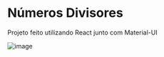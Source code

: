 # Números Divisores

Projeto feito utilizando React junto com Material-UI

![image](https://user-images.githubusercontent.com/29546480/146843234-569909c3-05b1-4a46-9ef7-f012c8bab99b.png)
